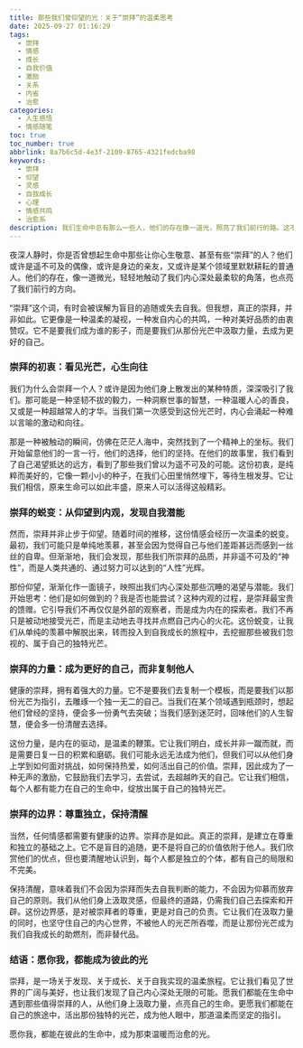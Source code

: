 ```yaml
---
title: 那些我们曾仰望的光：关于“崇拜”的温柔思考
date: 2025-09-27 01:16:29
tags:
  - 崇拜
  - 情感
  - 成长
  - 自我价值
  - 激励
  - 关系
  - 内省
  - 治愈
categories:
  - 人生感悟
  - 情感随笔
toc: true
toc_number: true
abbrlink: 8a7b6c5d-4e3f-2109-8765-4321fedcba98
keywords:
  - 崇拜
  - 仰望
  - 灵感
  - 自我成长
  - 心理
  - 情感共鸣
  - 治愈系
description: 我们生命中总有那么一些人，他们的存在像一道光，照亮了我们前行的路。这不仅仅是简单的喜欢，更是一种深沉的“崇拜”。它如何影响我们，又如何引导我们成为更好的自己？让我们一起，温柔地探索这份复杂而美好的情感。
---
```


夜深人静时，你是否曾想起生命中那些让你心生敬意、甚至有些“崇拜”的人？他们或许是遥不可及的偶像，或许是身边的亲友，又或许是某个领域里默默耕耘的普通人。他们的存在，像一道微光，轻轻地触动了我们内心深处最柔软的角落，也点亮了我们前行的方向。

“崇拜”这个词，有时会被误解为盲目的追随或失去自我。但我想，真正的崇拜，并非如此。它更像是一种温柔的凝视，一种发自内心的共鸣，一种对美好品质的由衷赞叹。它不是要我们成为谁的影子，而是要我们从那份光芒中汲取力量，去成为更好的自己。

### 崇拜的初衷：看见光芒，心生向往

我们为什么会崇拜一个人？或许是因为他们身上散发出的某种特质，深深吸引了我们。那可能是一种坚韧不拔的毅力，一种洞察世事的智慧，一种温暖人心的善良，又或是一种超越常人的才华。当我们第一次感受到这份光芒时，内心会涌起一种难以言喻的激动和向往。

那是一种被触动的瞬间，仿佛在茫茫人海中，突然找到了一个精神上的坐标。我们开始留意他们的一言一行，他们的选择，他们的坚持。在他们的故事里，我们看到了自己渴望抵达的远方，看到了那些我们曾以为遥不可及的可能。这份初衷，是纯粹而美好的，它像一颗小小的种子，在我们心田里悄然埋下，等待生根发芽。它让我们相信，原来生命可以如此丰盛，原来人可以活得这般精彩。

### 崇拜的蜕变：从仰望到内观，发现自我潜能

然而，崇拜并非止步于仰望。随着时间的推移，这份情感会经历一次温柔的蜕变。最初，我们可能只是单纯地羡慕，甚至会因为觉得自己与他们差距甚远而感到一丝丝的自卑。但渐渐地，我们会发现，那些我们所崇拜的品质，并非遥不可及的“神性”，而是人类共通的、通过努力可以达到的“人性”光辉。

那份仰望，渐渐化作一面镜子，映照出我们内心深处那些沉睡的渴望与潜能。我们开始思考：他们是如何做到的？我是否也能尝试？这种内观的过程，是崇拜最宝贵的馈赠。它引导我们不再仅仅是外部的观察者，而是成为内在的探索者。我们不再只是被动地接受光芒，而是主动地去寻找并点燃自己内心的火花。这份蜕变，让我们从单纯的羡慕中解脱出来，转而投入到自我成长的旅程中，去挖掘那些被我们忽视的、属于自己的独特光芒。

### 崇拜的力量：成为更好的自己，而非复制他人

健康的崇拜，拥有着强大的力量。它不是要我们去复制一个模板，而是要我们以那份光芒为指引，去雕琢一个独一无二的自己。当我们在某个领域遇到瓶颈时，想起他们曾经的坚持，便会多一份勇气去突破；当我们感到迷茫时，回味他们的人生智慧，便会多一份清醒去选择。

这份力量，是内在的驱动，是温柔的鞭策。它让我们明白，成长并非一蹴而就，而是需要日复一日的积累和磨砺。我们可能永远无法成为他们，但我们可以从他们身上学到如何面对挑战，如何保持热爱，如何活出自己的价值。崇拜，因此成为了一种无声的激励，它鼓励我们去学习，去尝试，去超越昨天的自己。它让我们相信，每个人都有能力在自己的生命中，绽放出属于自己的独特光芒。

### 崇拜的边界：尊重独立，保持清醒

当然，任何情感都需要有健康的边界。崇拜亦是如此。真正的崇拜，是建立在尊重和独立的基础之上。它不是盲目的追随，更不是将自己的价值依附于他人。我们欣赏他们的优点，但也要清醒地认识到，每个人都是独立的个体，都有自己的局限和不完美。

保持清醒，意味着我们不会因为崇拜而失去自我判断的能力，不会因为仰慕而放弃自己的原则。我们从他们身上汲取灵感，但最终的道路，仍需我们自己去探索和开辟。这份边界感，是对被崇拜者的尊重，更是对自己的负责。它让我们在汲取力量的同时，也坚守住自己的内心世界，不被他人的光芒所吞噬，而是让那份光芒成为我们自我成长的助燃剂，而非替代品。

### 结语：愿你我，都能成为彼此的光

崇拜，是一场关于发现、关于成长、关于自我实现的温柔旅程。它让我们看见了世界的广阔与美好，也让我们发现了自己内心深处无限的可能。愿我们都能在生命中遇到那些值得崇拜的人，从他们身上汲取力量，点亮自己的生命。更愿我们都能在自己的旅途中，活出那份独特的光芒，成为他人眼中，那道温柔而坚定的指引。

愿你我，都能在彼此的生命中，成为那束温暖而治愈的光。